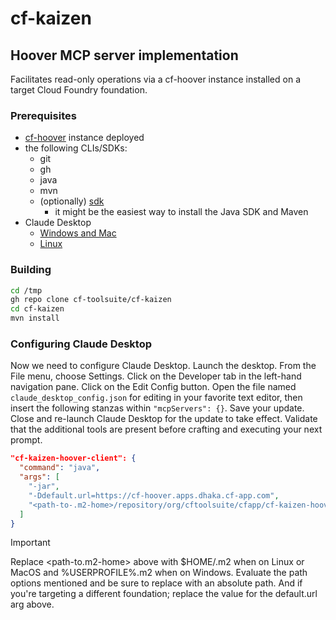 # cf-kaizen

## Hoover MCP server implementation

Facilitates read-only operations via a cf-hoover instance installed on a target Cloud Foundry foundation.

### Prerequisites

* [cf-hoover](https://github.com/cf-toolsuite/cf-hoover) instance deployed 
* the following CLIs/SDKs:
  * git
  * gh
  * java
  * mvn
  * (optionally) [sdk](https://sdkman.io/)
    * it might be the easiest way to install the Java SDK and Maven
* Claude Desktop
  * [Windows and Mac](https://claude.ai/download)
  * [Linux](https://github.com/wankdanker/claude-desktop-linux-bash)
  
### Building

```bash
cd /tmp
gh repo clone cf-toolsuite/cf-kaizen
cd cf-kaizen
mvn install
```

### Configuring Claude Desktop

Now we need to configure Claude Desktop.
Launch the desktop.
From the File menu, choose Settings.
Click on the Developer tab in the left-hand navigation pane.
Click on the Edit Config button.
Open the file named `claude_desktop_config.json` for editing in your favorite text editor,
then insert the following stanzas within `"mcpServers": {}`.
Save your update.
Close and re-launch Claude Desktop for the update to take effect.
Validate that the additional tools are present before crafting and executing your next prompt.

```json
"cf-kaizen-hoover-client": {
  "command": "java",
  "args": [
    "-jar",
    "-Ddefault.url=https://cf-hoover.apps.dhaka.cf-app.com",
    "<path-to-.m2-home>/repository/org/cftoolsuite/cfapp/cf-kaizen-hoover-server/0.0.1-SNAPSHOT/cf-kaizen-hoover-server-0.0.1-SNAPSHOT.jar"
  ]
}
```

> [!IMPORTANT]
> Replace <path-to.m2-home> above with $HOME/.m2 when on Linux or MacOS and %USERPROFILE%\.m2 when on Windows.  Evaluate the path options mentioned and be sure to replace with an absolute path.
> And if you're targeting a different foundation; replace the value for the default.url arg above.